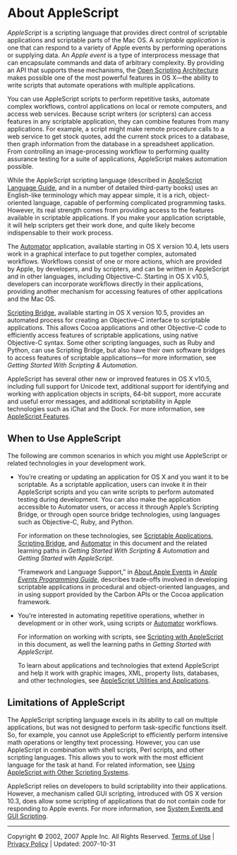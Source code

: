 # About AppleScript

*AppleScript* is a scripting language that provides direct control of scriptable applications and scriptable parts of the Mac OS. A *scriptable application* is one that can respond to a variety of Apple events by performing operations or supplying data. An *Apple event* is a type of interprocess message that can encapsulate commands and data of arbitrary complexity. By providing an API that supports these mechanisms, the [Open Scripting Architecture](osa.md#//apple_ref/doc/uid/TP40001571-BABEBGCF) makes possible one of the most powerful features in OS X—the ability to write scripts that automate operations with multiple applications.

You can use AppleScript scripts to perform repetitive tasks, automate complex workflows, control applications on local or remote computers, and access web services. Because script writers (or scripters) can access features in any scriptable application, they can combine features from many applications. For example, a script might make remote procedure calls to a web service to get stock quotes, add the current stock prices to a database, then graph information from the database in a spreadsheet application. From controlling an image-processing workflow to performing quality assurance testing for a suite of applications, AppleScript makes automation possible.

While the AppleScript scripting language (described in [AppleScript Language Guide](http://developer.apple.com/documentation/AppleScript/Conceptual/AppleScriptLangGuide/index.html), and in a number of detailed third-party books) uses an English-like terminology which may appear simple, it is a rich, object-oriented language, capable of performing complicated programming tasks. However, its real strength comes from providing access to the features available in scriptable applications. If you make your application scriptable, it will help scripters get their work done, and quite likely become indispensable to their work process.

The [Automator](automator.md#//apple_ref/doc/uid/TP40006469-SW1) application, available starting in OS X version 10.4, lets users work in a graphical interface to put together complex, automated workflows. Workflows consist of one or more actions, which are provided by Apple, by developers, and by scripters, and can be written in AppleScript and in other languages, including Objective-C. Starting in OS X v10.5, developers can incorporate workflows directly in their applications, providing another mechanism for accessing features of other applications and the Mac OS.

[Scripting Bridge](scripting_bridge.md#//apple_ref/doc/uid/TP40006467-SW1), available starting in OS X version 10.5, provides an automated process for creating an Objective-C interface to scriptable applications. This allows Cocoa applications and other Objective-C code to efficiently access features of scriptable applications, using native Objective-C syntax. Some other scripting languages, such as Ruby and Python, can use Scripting Bridge, but also have their own software bridges to access features of scriptable applications—for more information, see *Getting Started With Scripting & Automation*.

AppleScript has several other new or improved features in OS X v10.5, including full support for Unicode text, additional support for identifying and working with application objects in scripts, 64-bit support, more accurate and useful error messages, and additional scriptability in Apple technologies such as iChat and the Dock. For more information, see [AppleScript Features](http://www.macosxautomation.com/applescript/features/unicode.html).

## When to Use AppleScript

The following are common scenarios in which you might use AppleScript or related technologies in your development work.

* You’re creating or updating an application for OS X and you want it to be scriptable. As a scriptable application, users can invoke it in their AppleScript scripts and you can write scripts to perform automated testing during development. You can also make the application accessible to Automator users, or access it through Apple’s Scripting Bridge, or through open source bridge technologies, using languages such as Objective-C, Ruby, and Python.

  For information on these technologies, see [Scriptable Applications](scriptable_apps.md#//apple_ref/doc/uid/TP40001569-BABEBGCF), [Scripting Bridge](scripting_bridge.md#//apple_ref/doc/uid/TP40006467-SW1), and [Automator](automator.md#//apple_ref/doc/uid/TP40006469-SW1) in this document and the related learning paths in *Getting Started With Scripting & Automation* and *Getting Started with AppleScript*.

  “Framework and Language Support,” in [About Apple Events](../../AppleEvents/about_aes_aepg/about_aes_aepg.html#//apple_ref/doc/uid/TP40001449-CH202) in *[Apple Events Programming Guide](../../AppleEvents/intro_aepg/intro_aepg.html#//apple_ref/doc/uid/TP40001449)*, describes trade-offs involved in developing scriptable applications in procedural and object-oriented languages, and in using support provided by the Carbon APIs or the Cocoa application framework.
* You’re interested in automating repetitive operations, whether in development or in other work, using scripts or [Automator](automator.md#//apple_ref/doc/uid/TP40006469-SW1) workflows.

  For information on working with scripts, see [Scripting with AppleScript](work_with_as.md#//apple_ref/doc/uid/TP40001568-BABEBGCF) in this document, as well the learning paths in *Getting Started with AppleScript*.

  To learn about applications and technologies that extend AppleScript and help it work with graphic images, XML, property lists, databases, and other technologies, see [AppleScript Utilities and Applications](as_related_apps.md#//apple_ref/doc/uid/TP40001570-BABEBGCF).

## Limitations of AppleScript

The AppleScript scripting language excels in its ability to call on multiple applications, but was not designed to perform task-specific functions itself. So, for example, you cannot use AppleScript to efficiently perform intensive math operations or lengthy text processing. However, you can use AppleScript in combination with shell scripts, Perl scripts, and other scripting languages. This allows you to work with the most efficient language for the task at hand. For related information, see [Using AppleScript with Other Scripting Systems](work_with_as.md#//apple_ref/doc/uid/TP40001568-1152618).

AppleScript relies on developers to build scriptability into their applications. However, a mechanism called GUI scripting, introduced with OS X version 10.3, does allow some scripting of applications that do not contain code for responding to Apple events. For more information, see [System Events and GUI Scripting](as_related_apps.md#//apple_ref/doc/uid/TP40001570-1149074).

  

---

Copyright © 2002, 2007 Apple Inc. All Rights Reserved. [Terms of Use](http://www.apple.com/legal/internet-services/terms/site.html) | [Privacy Policy](http://www.apple.com/privacy/) | Updated: 2007-10-31

